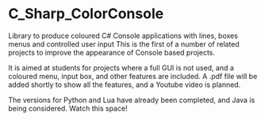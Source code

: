 # C_Sharp_ColorConsole
Library to produce coloured C# Console applications with lines, boxes menus and controlled user input
This is the first of a number of related projects to improve the appearance of Console based projects.

It is aimed at students for projects where a full GUI is not used, and a coloured menu, input box, and other features are included.
A .pdf file will be added shortly to show all the features, and a Youtube video is planned.

The versions for Python and Lua have already been completed, and Java is being considered. Watch this space!
